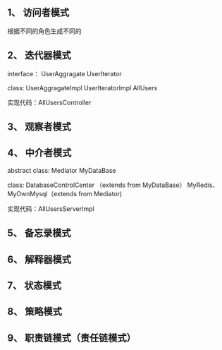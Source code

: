 ## 1、 访问者模式

根据不同的角色生成不同的

## 2、 迭代器模式

interface： UserAggragate   UserIterator

class: UserAggragateImpl  UserIteratorImpl  AllUsers

实现代码：AllUsersController

## 3、 观察者模式

## 4、 中介者模式

abstract class: Mediator MyDataBase

class: DatabaseControlCenter （extends from MyDataBase） MyRedis、MyOwnMysql（extends from Mediator)

实现代码：AllUsersServerImpl 

## 5、 备忘录模式

## 6、 解释器模式

## 7、 状态模式

## 8、 策略模式

## 9、 职责链模式（责任链模式）

